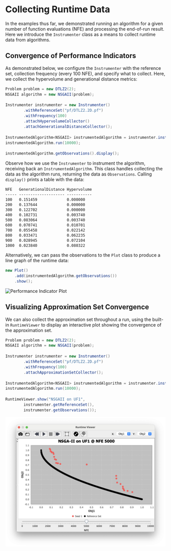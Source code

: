 # Collecting Runtime Data

In the examples thus far, we demonstrated running an algorithm for a given number of function evaluations (NFE) and
processing the end-of-run result.  Here we introduce the `Instrumenter` class as a means to collect runtime data from
algorithms.

## Convergence of Performance Indicators

As demonstrated below, we configure the `Instrumenter` with the reference set, collection frequency (every 100 NFE),
and specify what to collect.  Here, we collect the hypervolume and generational distance metrics:

<!-- java:examples/org/moeaframework/examples/runtime/PrintRuntimeDynamics.java [34:49] -->

```java
Problem problem = new DTLZ2(2);
NSGAII algorithm = new NSGAII(problem);

Instrumenter instrumenter = new Instrumenter()
        .withReferenceSet("pf/DTLZ2.2D.pf")
        .withFrequency(100)
        .attachHypervolumeCollector()
        .attachGenerationalDistanceCollector();

InstrumentedAlgorithm<NSGAII> instrumentedAlgorithm = instrumenter.instrument(algorithm);
instrumentedAlgorithm.run(10000);

instrumentedAlgorithm.getObservations().display();
```

Observe how we use the `Instrumenter` to instrument the algorithm, receiving back an `InstrumentedAlgorithm`.  This class
handles collecting the data as the algorithm runs, returning the data as `Observations`.  Calling `display()` prints
a table with the data:

<!-- output:examples/org/moeaframework/examples/runtime/PrintRuntimeDynamics.java [:12] -->

```
NFE   GenerationalDistance Hypervolume
----- -------------------- -----------
100   0.151459             0.000000
200   0.137644             0.000000
300   0.122702             0.000000
400   0.102731             0.003740
500   0.083064             0.003740
600   0.070741             0.010701
700   0.055458             0.022142
800   0.033471             0.062235
900   0.028945             0.072104
1000  0.023840             0.080322
```

Alternatively, we can pass the observations to the `Plot` class to produce a line graph of the runtime data:

<!-- java:examples/org/moeaframework/examples/runtime/PlotRuntimeDynamics.java [50:53] -->

```java
new Plot()
    .add(instrumentedAlgorithm.getObservations())
    .show();
```

![Performance Indicator Plot](imgs/runtime-lingegraph.png)

## Visualizing Approximation Set Convergence

We can also collect the approximation set throughout a run, using the built-in `RuntimeViewer` to display an interactive
plot showing the convergence of the approximation set.

<!-- java:examples/org/moeaframework/examples/runtime/RuntimeViewerExample.java [35:51] -->

```java
Problem problem = new DTLZ2(2);
NSGAII algorithm = new NSGAII(problem);

Instrumenter instrumenter = new Instrumenter()
        .withReferenceSet("pf/DTLZ2.2D.pf")
        .withFrequency(100)
        .attachApproximationSetCollector();

InstrumentedAlgorithm<NSGAII> instrumentedAlgorithm = instrumenter.instrument(algorithm);
instrumentedAlgorithm.run(10000);

RuntimeViewer.show("NSGAII on UF1",
        instrumenter.getReferenceSet(),
        instrumenter.getObservations());
```

![Runtime Viewer](imgs/runtime-viewer.png)
